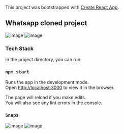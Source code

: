 This project was bootstrapped with [Create React App](https://github.com/facebook/create-react-app).

## Whatsapp cloned project

![image](https://user-images.githubusercontent.com/30531450/91549125-135aff00-e944-11ea-8923-1c4f9ff4b3c0.png)
![image](https://user-images.githubusercontent.com/30531450/91549165-24a40b80-e944-11ea-85c3-6cd41d6fd2ef.png)


### Tech Stack

In the project directory, you can run:

### `npm start`

Runs the app in the development mode.<br />
Open [http://localhost:3000](http://localhost:3000) to view it in the browser.

The page will reload if you make edits.<br />
You will also see any lint errors in the console.

### `Snaps`
![image](https://user-images.githubusercontent.com/30531450/91548649-4ea8fe00-e943-11ea-8fbe-e68de7c56592.png)
![image](https://user-images.githubusercontent.com/30531450/91548899-c0814780-e943-11ea-9184-1c2fcf409258.png)
